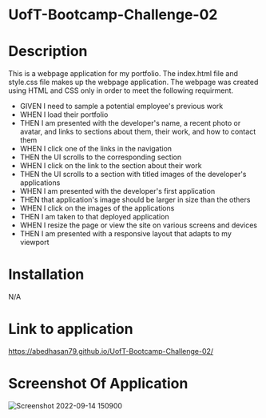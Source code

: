 # UofT-Bootcamp-Challenge-02

# Description

This is a webpage application for my portfolio. The index.html file and style.css file makes up the webpage application. The webpage was created using HTML and CSS only in order to meet the following requirment.

- GIVEN I need to sample a potential employee's previous work
- WHEN I load their portfolio
- THEN I am presented with the developer's name, a recent photo or avatar, and links to sections about them, their work, and how to contact them
- WHEN I click one of the links in the navigation
- THEN the UI scrolls to the corresponding section
- WHEN I click on the link to the section about their work
- THEN the UI scrolls to a section with titled images of the developer's applications
- WHEN I am presented with the developer's first application
- THEN that application's image should be larger in size than the others
- WHEN I click on the images of the applications
- THEN I am taken to that deployed application
- WHEN I resize the page or view the site on various screens and devices
- THEN I am presented with a responsive layout that adapts to my viewport


# Installation

N/A

# Link to application
https://abedhasan79.github.io/UofT-Bootcamp-Challenge-02/

# Screenshot Of Application
![Screenshot 2022-09-14 150900](https://user-images.githubusercontent.com/106339494/190242797-05765c73-d884-478f-aed1-7df4c8c54cf2.png)

